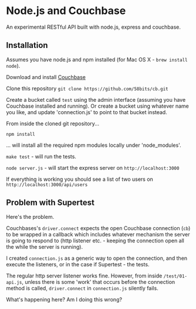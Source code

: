 Node.js and Couchbase
====================

An experimental RESTful API built with node.js, express and couchbase.

Installation
------------

Assumes you have node.js and npm installed (for Mac OS X - `brew install node`).

Download and install [Couchbase](http://www.couchbase.com/download) 

Clone this repository `git clone https://github.com/58bits/cb.git`

Create a bucket called `test` using the admin interface (assuming you have Couchbase installed and running). Or create a bucket using whatever name you like, and update 'connection.js' to point to that bucket instead.

From inside the cloned git repository...

`npm install`

... will install all the required npm modules locally under 'node_modules'.

`make test` - will run the tests.

`node server.js` - will start the express server on `http://localhost:3000`

If everything is working you should see a list of two users on `http://localhost:3000/api/users`


Problem with Supertest
----------------------

Here's the problem.

Couchbases's `driver.connect` expects the open Couchbase connection (`cb`) to be wrapped in a callback which includes whatever mechanism the server is going to respond to (http listener etc. - keeping the connection open all the while the server is running). 

I created `connection.js` as a generic way to open the connection, and then execute the listeners, or in the case if Supertest - the tests.

The regular http server listener works fine. However, from inside `/test/01-api.js`, unless there is some 'work' that occurs before the connection method is called, `driver.connect` in `connection.js` silently fails.

What's happening here? Am I doing this wrong? 



